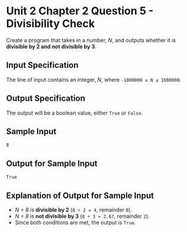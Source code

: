 # Unit 2 Chapter 2 Question 5 - Divisibility Check  
Create a program that takes in a number, *N*, and outputs whether it is **divisible by 2 and not divisible by 3**.  

## Input Specification  
The line of input contains an integer, *N*, where `-1000000 ≤ N ≤ 1000000`.  

## Output Specification  
The output will be a boolean value, either `True` or `False`.  

## Sample Input 
```
8
```

## Output for Sample Input  
```
True
```

## Explanation of Output for Sample Input  
- *N = 8* is **divisible by 2** (`8 ÷ 2 = 4`, remainder `0`).  
- *N = 8* is **not divisible by 3** (`8 ÷ 3 ≈ 2.67`, remainder `2`).  
- Since both conditions are met, the output is `True`.